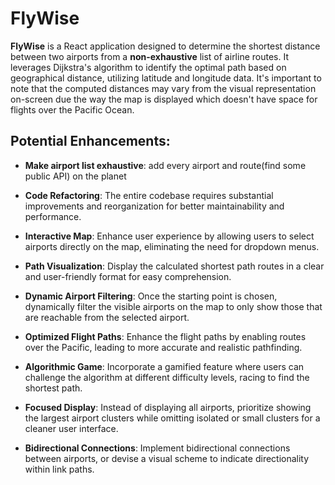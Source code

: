 # FlyWise
**FlyWise** is a React application designed to determine the shortest distance between two airports from a **non-exhaustive** list of airline routes. It leverages Dijkstra's algorithm to identify the optimal path based on geographical distance, utilizing latitude and longitude data. It's important to note that the computed distances may vary from the visual representation on-screen due the way the map is displayed which doesn't have space for flights over the Pacific Ocean.

## Potential Enhancements:

* **Make airport list exhaustive**: add every airport and route(find some public API) on the planet

* **Code Refactoring**: The entire codebase requires substantial improvements and reorganization for better maintainability and performance.

* **Interactive Map**: Enhance user experience by allowing users to select airports directly on the map, eliminating the need for dropdown menus.

* **Path Visualization**: Display the calculated shortest path routes in a clear and user-friendly format for easy comprehension.

* **Dynamic Airport Filtering**: Once the starting point is chosen, dynamically filter the visible airports on the map to only show those that are reachable from the selected airport.

* **Optimized Flight Paths**: Enhance the flight paths by enabling routes over the Pacific, leading to more accurate and realistic pathfinding.

* **Algorithmic Game**: Incorporate a gamified feature where users can challenge the algorithm at different difficulty levels, racing to find the shortest path.

* **Focused Display**: Instead of displaying all airports, prioritize showing the largest airport clusters while omitting isolated or small clusters for a cleaner user interface.

* **Bidirectional Connections**: Implement bidirectional connections between airports, or devise a visual scheme to indicate directionality within link paths.